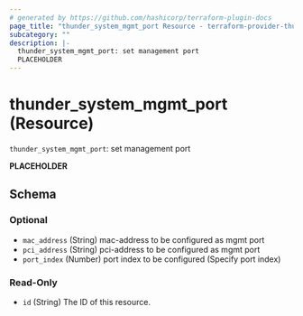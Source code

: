```yaml
---
# generated by https://github.com/hashicorp/terraform-plugin-docs
page_title: "thunder_system_mgmt_port Resource - terraform-provider-thunder"
subcategory: ""
description: |-
  thunder_system_mgmt_port: set management port
  PLACEHOLDER
---
```


# thunder_system_mgmt_port (Resource)

`thunder_system_mgmt_port`: set management port

__PLACEHOLDER__



<!-- schema generated by tfplugindocs -->
## Schema

### Optional

- `mac_address` (String) mac-address to be configured as mgmt port
- `pci_address` (String) pci-address to be configured as mgmt port
- `port_index` (Number) port index to be configured (Specify port index)

### Read-Only

- `id` (String) The ID of this resource.


